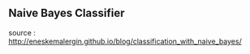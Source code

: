 ## Naive Bayes Classifier

source : http://eneskemalergin.github.io/blog/classification_with_naive_bayes/
